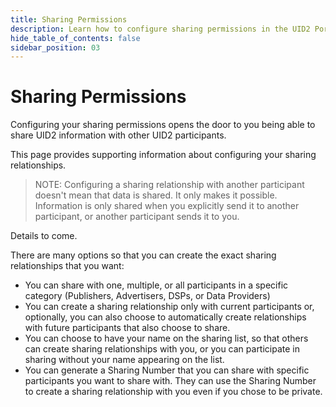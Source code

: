 ```yaml
---
title: Sharing Permissions
description: Learn how to configure sharing permissions in the UID2 Portal.
hide_table_of_contents: false
sidebar_position: 03
---
```


# Sharing Permissions

Configuring your sharing permissions opens the door to you being able to share UID2 information with other UID2 participants.

This page provides supporting information about configuring your sharing relationships.

>NOTE: Configuring a sharing relationship with another participant doesn't mean that data is shared. It only makes it possible. Information is only shared when you explicitly send it to another participant, or another participant sends it to you.

<!-- It includes the following:

- [xxx](#xxx)
  - [xxx](#xxx)
  - [xxx](#xxx)
- [xxx](#xxx)
  - [xxx](#xxx)
  - [xxx](#xxx)
- [xxx](#xxx)
- [xxx](#xxx) -->

Details to come.

There are many options so that you can create the exact sharing relationships that you want:

- You can share with one, multiple, or all participants in a specific category (Publishers, Advertisers, DSPs, or Data Providers)
- You can create a sharing relationship only with current participants or, optionally, you can also choose to automatically create relationships with future participants that also choose to share.
- You can choose to have your name on the sharing list, so that others can create sharing relationships with you, or you can participate in sharing without your name appearing on the list.
- You can generate a Sharing Number that you can share with specific participants you want to share with. They can use the Sharing Number to create a sharing relationship with you even if you chose to be private.
